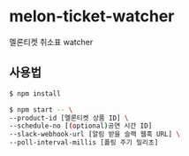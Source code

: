 # melon-ticket-watcher

멜론티켓 취소표 watcher

## 사용법

```bash
$ npm install
```

```bash
$ npm start -- \
--product-id [멜론티켓 상품 ID] \
--schedule-no [(optional)공연 시간 ID]
--slack-webhook-url [알림 받을 슬랙 웹훅 URL] \
--poll-interval-millis [폴링 주기 밀리초]
```
